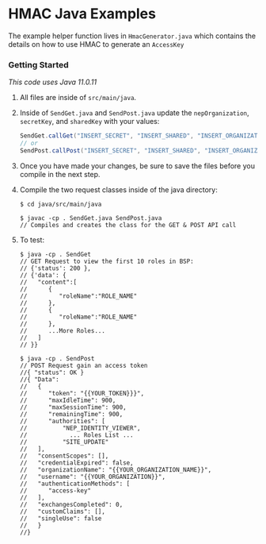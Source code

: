 # HMAC Java Examples

The example helper function lives in `HmacGenerator.java` which contains the details on how to use HMAC to generate an `AccessKey`

### Getting Started

_This code uses Java 11.0.11_

1. All files are inside of `src/main/java`.
1. Inside of `SendGet.java` and `SendPost.java` update the `nepOrganization`, `secretKey`, and `sharedKey` with your values:

   ```java
   SendGet.callGet("INSERT_SECRET", "INSERT_SHARED", "INSERT_ORGANIZATION");
   // or
   SendPost.callPost("INSERT_SECRET", "INSERT_SHARED", "INSERT_ORGANIZATION");
   ```

1. Once you have made your changes, be sure to save the files before you compile in the next step.

1. Compile the two request classes inside of the java directory:

   ```console
   $ cd java/src/main/java
   ```

   ```console
   $ javac -cp . SendGet.java SendPost.java
   // Compiles and creates the class for the GET & POST API call
   ```

1. To test:

   ```console
   $ java -cp . SendGet
   // GET Request to view the first 10 roles in BSP:
   // {'status': 200 },
   // {'data': {
   //   "content":[
   //      {
   //         "roleName":"ROLE_NAME"
   //      },
   //      {
   //         "roleName":"ROLE_NAME"
   //      },
   //      ...More Roles...
   //   ]
   // }}
   ```

   ```console
   $ java -cp . SendPost
   // POST Request gain an access token
   //{ "status": OK }
   //{ "Data":
   //   {
   //      "token": "{{YOUR_TOKEN}}}",
   //      "maxIdleTime": 900,
   //      "maxSessionTime": 900,
   //      "remainingTime": 900,
   //      "authorities": [
   //          "NEP_IDENTITY_VIEWER",
   //            ... Roles List ...
   //          "SITE_UPDATE"
   //   ],
   //   "consentScopes": [],
   //   "credentialExpired": false,
   //   "organizationName": "{{YOUR_ORGANIZATION_NAME}}",
   //   "username": "{{YOUR_ORGANIZATION}}",
   //   "authenticationMethods": [
   //      "access-key"
   //   ],
   //   "exchangesCompleted": 0,
   //   "customClaims": [],
   //   "singleUse": false
   //   }
   //}
   ```
